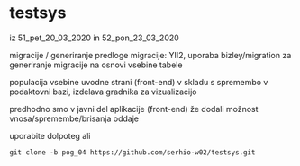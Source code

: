 # testsys
iz 51_pet_20_03_2020 
in 52_pon_23_03_2020

migracije / generiranje predloge migracije:  YII2, uporaba bizley/migration za generiranje migracije na osnovi vsebine tabele

populacija vsebine uvodne strani (front-end) v skladu s spremembo v podaktovni bazi, izdelava gradnika za vizualizacijo

predhodno smo v javni del aplikacije (front-end) že dodali možnost vnosa/spremembe/brisanja oddaje




uporabite dolpoteg ali
```
git clone -b pog_04 https://github.com/serhio-w02/testsys.git
```

